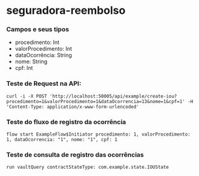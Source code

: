 # seguradora-reembolso

### Campos e seus tipos
- procedimento: Int
- valorProcedimento: Int
- dataOcorrência: String
- nome: String
- cpf: Int

### Teste de Request na API:
```
curl -i -X POST 'http://localhost:50005/api/example/create-iou?procedimento=1&valorProcedimento=1&dataOcorrencia=13&nome=1&cpf=1' -H 'Content-Type: application/x-www-form-urlencoded'
```

### Teste do fluxo de registro da ocorrência
```
flow start ExampleFlow$Initiator procedimento: 1, valorProcedimento: 1, dataOcorrencia: "1", nome: "1", cpf: 1
```

### Teste de consulta de registro das ocorrências
```
run vaultQuery contractStateType: com.example.state.IOUState
```
